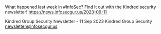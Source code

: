 What happened last week in #InfoSec? Find it out with the Kindred security newsletter!
https://news.infosecgur.us/2023-09-11

Kindred Group Security Newsletter - 11 Sep 2023
Kindred Group Security
newsletter@infosecgur.us
 
